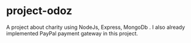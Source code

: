 # project-odoz
A project about charity using NodeJs, Express, MongoDb .
I also already implemented PayPal payment gateway in this project.
